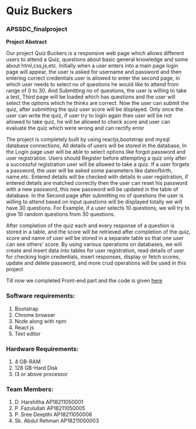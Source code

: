 # Quiz Buckers
### APSSDC_finalproject


**Project Abstract**

Our project Quiz Buckers is a responsive web page which allows different users to attend a Quiz, questions about basic general knowledge and some about html,css,js,etc. Initially when a user enters into a main page login page will appear, the user is asked for username and password and then entering correct credentials user is allowed to enter the second page, in which user needs to select no of questions he would like to attend from range of  0 to 30. And Submitting no of questions, the user is willing to take a test, Third page will be loaded  which has questions and the user will select the options which he thinks are correct. Now the user can submit the quiz, after submitting the quiz user score will be displayed. Only once  the user can write the quiz, if user try to login again then user will be not allowed to take quiz, he will be allowed to check score and user can evaluate the quiz which were wrong and can rectify error

The project is completely built by using reactjs,bootstrap and mysql database connections, All details of users will be stored in the database, In the Login page user will be able to select options like forgot password and user registration. Users should Register before attempting a quiz only after a successful registration user will be allowed to take a quiz. If a user  forgets a password, the user will be asked  some parameters like dateofbirth, name,etc. Entered details will be checked with details in user registration, if entered details are matched correctly then the user can reset his password with a new password, this new password will be updated in the table of database. In the Second page after submitting no of questions the user is willing to attend based on input questions will be displayed totally we will have 30 questions. For Example, if a user selects 10 questions, we will try to give 10 random questions from 30 questions.

After completion of the quiz each and every response of a question is stored  in a table, and the score will be retrieved after completion of the quiz, score and name of user will be stored in a separate table so that one user can see others' score. By using various operations on databases, we will create and  insert data into tables for user registration, read details of user for checking login credentials, insert responses, display or fetch scores, update and delete password, and more crud operations will be used in this project

Till now we completed Front-end part and the code is given [here](https://github.com/patanfazu/QuizBuckers_APSSDC_finalproject.git)

### Software requirements:
1. Bootstrap
1. Chrome browser
1. Node along with npm
1. React js
1. Text editor

### Hardware Requirements:
1. 4 GB-RAM
1. 128 GB-Hard Disk
1. I3 or above processor

### Team Members:
1. D. Harshitha          AP18211050001   
1. P .Fazulullah         AP18211050005
1. P. Sree Deepthi       AP18211050006
1. Sk. Abdul Rehman      AP18211050003


